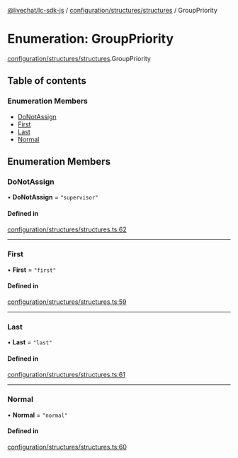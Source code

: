 [@livechat/lc-sdk-js](../README.md) / [configuration/structures/structures](../modules/configuration_structures_structures.md) / GroupPriority

# Enumeration: GroupPriority

[configuration/structures/structures](../modules/configuration_structures_structures.md).GroupPriority

## Table of contents

### Enumeration Members

- [DoNotAssign](configuration_structures_structures.GroupPriority.md#donotassign)
- [First](configuration_structures_structures.GroupPriority.md#first)
- [Last](configuration_structures_structures.GroupPriority.md#last)
- [Normal](configuration_structures_structures.GroupPriority.md#normal)

## Enumeration Members

### DoNotAssign

• **DoNotAssign** = ``"supervisor"``

#### Defined in

[configuration/structures/structures.ts:62](https://github.com/livechat/lc-sdk-js/blob/125a327/src/configuration/structures/structures.ts#L62)

___

### First

• **First** = ``"first"``

#### Defined in

[configuration/structures/structures.ts:59](https://github.com/livechat/lc-sdk-js/blob/125a327/src/configuration/structures/structures.ts#L59)

___

### Last

• **Last** = ``"last"``

#### Defined in

[configuration/structures/structures.ts:61](https://github.com/livechat/lc-sdk-js/blob/125a327/src/configuration/structures/structures.ts#L61)

___

### Normal

• **Normal** = ``"normal"``

#### Defined in

[configuration/structures/structures.ts:60](https://github.com/livechat/lc-sdk-js/blob/125a327/src/configuration/structures/structures.ts#L60)
